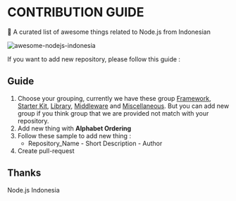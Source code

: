 # CONTRIBUTION GUIDE
:star2: A curated list of awesome things related to Node.js from Indonesian

![awesome-nodejs-indonesia](https://raw.githubusercontent.com/nodejs-indonesia/nodejs-indonesia.github.io/master/nodejs-indonesia.jpg)

If you want to add new repository, please follow this guide :

## Guide 

1. Choose your grouping, currently we have these group [Framework](#framework), [Starter Kit](#starter-kit), [Library](#library), [Middleware](#middleware) and [Miscellaneous](#misclelaneous). But you can add new group if you think group that we are provided not match with your repository.
2. Add new thing with **Alphabet Ordering**
3. Follow these sample to add new thing : 
	-	Repository_Name - Short Description - Author
4. Create pull-request


## Thanks
Node.js Indonesia 